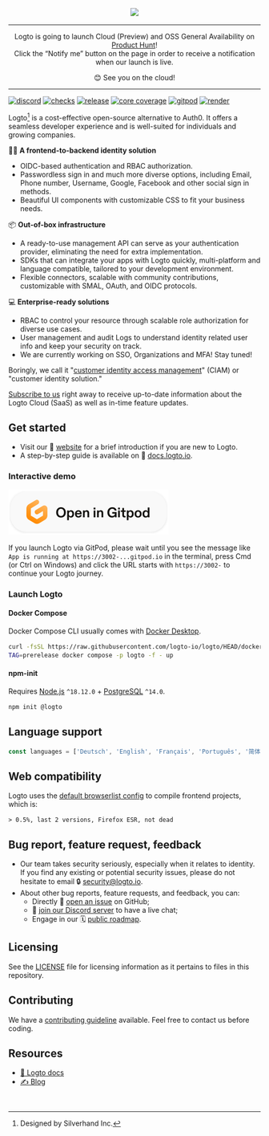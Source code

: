 <p align="center">
  <a href="https://logto.io" target="_blank" align="center" alt="Logto Logo">
    <img src="./logo.png" height="120">
  </a>
</p>

---

<p align="center">
Logto is going to launch Cloud (Preview) and OSS General Availability on <a href="https://www.producthunt.com/products/logto" target="_blank">Product Hunt</a>!<br/>
Click the “Notify me” button on the page in order to receive a notification when our launch is live.
</p>
<p align="center">
😊 See you on the cloud!
</p>

---

[![discord](https://img.shields.io/discord/965845662535147551?color=5865f2&label=discord)](https://discord.gg/vRvwuwgpVX)
[![checks](https://img.shields.io/github/checks-status/logto-io/logto/master)](https://github.com/logto-io/logto/actions?query=branch%3Amaster)
[![release](https://img.shields.io/github/v/release/logto-io/logto?color=7958FF)](https://github.com/logto-io/logto/releases)
[![core coverage](https://img.shields.io/codecov/c/github/logto-io/logto?label=core%20coverage)](https://app.codecov.io/gh/logto-io/logto)
[![gitpod](https://img.shields.io/badge/gitpod-available-f09439)](https://gitpod.io/#https://github.com/logto-io/demo)
[![render](https://img.shields.io/badge/render-deploy-5364e9)](https://render.com/deploy?repo=https://github.com/logto-io/logto)

Logto[^info] is a cost-effective open-source alternative to Auth0. It offers a seamless developer experience and is well-suited for individuals and growing companies.

🧑‍💻 **A frontend-to-backend identity solution**

- OIDC-based authentication and RBAC authorization.
- Passwordless sign in and much more diverse options, including Email, Phone number, Username, Google, Facebook and other social sign in methods.
- Beautiful UI components with customizable CSS to fit your business needs.

📦 **Out-of-box infrastructure**

- A ready-to-use management API can serve as your authentication provider, eliminating the need for extra implementation.
- SDKs that can integrate your apps with Logto quickly, multi-platform and language compatible, tailored to your development environment.
- Flexible connectors, scalable with community contributions, customizable with SMAL, OAuth, and OIDC protocols.

💻 **Enterprise-ready solutions**

- RBAC to control your resource through scalable role authorization for diverse use cases.
- User management and audit Logs to understand identity related user info and keep your security on track.
- We are currently working on SSO, Organizations and MFA! Stay tuned!

Boringly, we call it "[customer identity access management](https://en.wikipedia.org/wiki/Customer_identity_access_management)" (CIAM) or "customer identity solution."

[Subscribe to us](https://logto.io/subscribe) right away to receive up-to-date information about the Logto Cloud (SaaS) as well as in-time feature updates.

## Get started

- Visit our 🎨 [website](https://logto.io) for a brief introduction if you are new to Logto.
- A step-by-step guide is available on 📖 [docs.logto.io](https://docs.logto.io).

### Interactive demo

[![GitPod](https://raw.githubusercontent.com/gitpod-io/gitpod/30da76375c996109f243491b23e47feefab7217f/components/dashboard/public/button/open-in-gitpod.svg)](https://gitpod.io/#https://github.com/logto-io/demo)

If you launch Logto via GitPod, please wait until you see the message like `App is running at https://3002-...gitpod.io` in the terminal, press Cmd (or Ctrl on Windows) and click the URL starts with `https://3002-` to continue your Logto journey.

### Launch Logto

#### Docker Compose

Docker Compose CLI usually comes with [Docker Desktop](https://www.docker.com/products/docker-desktop).

```bash
curl -fsSL https://raw.githubusercontent.com/logto-io/logto/HEAD/docker-compose.yml | \
TAG=prerelease docker compose -p logto -f - up
```

#### npm-init

Requires [Node.js](https://nodejs.org/) `^18.12.0` + [PostgreSQL](https://postgresql.org/) `^14.0`.

```bash
npm init @logto
```

## Language support

```ts
const languages = ['Deutsch', 'English', 'Français', 'Português', '简体中文', 'Türkçe', '한국어'];
```

## Web compatibility

Logto uses the [default browserlist config](https://github.com/browserslist/browserslist#full-list) to compile frontend projects, which is:

```
> 0.5%, last 2 versions, Firefox ESR, not dead
```

## Bug report, feature request, feedback

- Our team takes security seriously, especially when it relates to identity. If you find any existing or potential security issues, please do not hesitate to email 🔒 [security@logto.io](mailto:security@logto.io).
- About other bug reports, feature requests, and feedback, you can:
  - Directly 🙋 [open an issue](https://github.com/logto-io/logto/issues/new) on GitHub;
  - 💬 [join our Discord server](https://discord.gg/vRvwuwgpVX) to have a live chat;
  - Engage in our 🗓️ [public roadmap](https://silverhand.notion.site/Logto-Public-Roadmap-d6a1ad19039946b7b1139811aed82dcc).

## Licensing

See the [LICENSE](LICENSE) file for licensing information as it pertains to files in this repository.

## Contributing

We have a [contributing guideline](https://github.com/logto-io/logto/blob/master/.github/CONTRIBUTING.md) available. Feel free to contact us before coding.

## Resources

- [📖 Logto docs](https://docs.logto.io?utm_source=github)
- [✍️ Blog](https://docs.logto.io/blog?utm_source=github)

<br/>

[^info]: Designed by Silverhand Inc.
